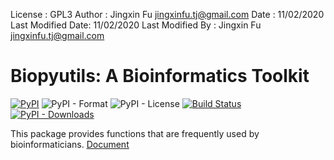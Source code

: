  License           : GPL3
 Author            : Jingxin Fu <jingxinfu.tj@gmail.com>
 Date              : 11/02/2020
 Last Modified Date: 11/02/2020
 Last Modified By  : Jingxin Fu <jingxinfu.tj@gmail.com>
# Biopyutils: A Bioinformatics Toolkit
[![PyPI](https://img.shields.io/pypi/v/Biopyutils?color=blue)](https://pypi.org/project/Biopyutils/) ![PyPI - Format](https://img.shields.io/pypi/format/Biopyutils?style=flat-square) ![PyPI - License](https://img.shields.io/pypi/l/Biopyutils?color=red) [![Build Status](https://travis-ci.org/jingxinfu/Biopyutils.svg?branch=master)](https://travis-ci.org/jingxinfu/Biopyutils) [![PyPI - Downloads](https://img.shields.io/pypi/dm/Biopyutils?color=green&label=pypi%20download&logoColor=green&style=flat-square)](https://pypi.org/project/Biopyutils/) 


This package provides functions that are frequently used by bioinformaticians. 
[Document](https://jingxinfu.github.io/Biopyutils)
